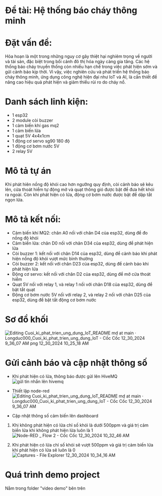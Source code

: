 # Đề tài: Hệ thống báo cháy thông minh
# Đặt vấn đề: 
Hỏa hoạn là một trong những nguy cơ gây thiệt hại nghiêm trọng về người và tài sản, đặc biệt trong bối cảnh đô thị hóa ngày càng gia tăng. Các hệ thống báo cháy truyền thống còn nhiều hạn chế trong việc phát hiện sớm và gửi cảnh báo kịp thời. Vì vậy, việc nghiên cứu và phát triển hệ thống báo cháy thông minh, ứng dụng công nghệ hiện đại như IoT và AI, là cần thiết để nâng cao hiệu quả phát hiện và giảm thiểu rủi ro do cháy nổ.
# Danh sách linh kiện:
+ 1 esp32
+ 2 module còi buzzer
+ 1 cảm biến khí gas mq2
+ 1 cảm biến lửa
+ 1 quạt 5V 4x4x1cm
+ 1 động cơ servo sg90 180 độ
+ 1 động cơ bơm nước 5V
+ 2 relay 5V

# Mô tả tự án
Khi phát hiên nồng độ khói cao hơn ngưỡng quy định, còi cảnh báo sẽ kêu lên, cửa thoát hiểm tự động mở và quạt thông gió được bật để đưa hết khói ra ngoài. Còn khi phát hiện có lửa, động cơ bơm nước được bật để dập tắt ngọn lửa. 

# Mô tả kết nối:
- Cảm biến khí MQ2: chân A0 nối với chân D4 của esp32, dùng để đo nồng độ khói
- Cảm biến lửa: chân D0 nối với chân D34 của esp32, dùng để phát hiện lửa
- Còi buzzer 1: kết nối với chân D14 của esp32, dùng để cảnh báo khi phát hiện nồng độ khói vượt mức bình thường
- Còi buzzer 2: kết nối với chân D23 của esp32, dùng để cảnh báo khi phát hiện lửa
- Động cơ servo: kết nối với chân D2 của esp32, dùng để mở cửa thoát hiểm
- Quạt 5V nối với relay 1, và relay 1 nối với chân D18 của esp32, dùng để bật tắt quạt
- Động cơ bơm nước 5V nối với relay 2, và relay 2 nối với chân D25 của esp32, dùng để bật tắt động cơ bơm nước

# Sơ đồ khối
![Editing Cuoi_ki_phat_trien_ung_dung_IoT_README md at main · Longduc000_Cuoi_ki_phat_trien_ung_dung_IoT - Cốc Cốc 12_30_2024 9_36_07 AM png 12_30_2024 10_25_18 AM](https://github.com/user-attachments/assets/1e40643a-b1a2-495d-abb1-cd80993b554c)

# Gửi cảnh báo và cập nhật thông số
- Khi phát hiện có lửa, thông báo được gửi lên HiveMQ
![gửi tin nhắn lên hivemq](https://github.com/user-attachments/assets/64567edb-0d9f-4926-9693-376cb61f7b3e)

- Thiết lập node-red
![Editing Cuoi_ki_phat_trien_ung_dung_IoT_README md at main · Longduc000_Cuoi_ki_phat_trien_ung_dung_IoT - Cốc Cốc 12_30_2024 9_36_07 AM](https://github.com/user-attachments/assets/cbbd5570-e251-4ef3-87bf-432e18456220)

- Cập nhật thông số cảm biến lên dashboard
1) Khi không phát hiện có lửa
chỉ số khói là dưới 500ppm và giá trị cảm biến lửa khi không phát hiện lửa luôn là 1
![Node-RED _ Flow 2 - Cốc Cốc 12_30_2024 10_32_46 AM](https://github.com/user-attachments/assets/4ab0815e-8d62-4886-ac19-06a6dc1d8077)

2) Khi phát hiện có lửa
chỉ số khói sẽ vượt 500ppm và giá trị cảm biến lửa khi phát hiện có lửa sẽ luôn là 0
![Captures - File Explorer 12_30_2024 10_34_16 AM](https://github.com/user-attachments/assets/3be7932a-551a-4db4-ab02-5e8ee309ec19)



# Quá trình demo project
Nằm trong folder "video demo" bên trên

